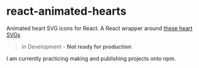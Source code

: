 # react-animated-hearts
Animated heart SVG icons for React. A React wrapper around [these heart SVGs](https://loading.io/icon/set/rzrwx3-heart-and%20love)
> In Development -
> **Not ready for production**

I am currently practicing making and publishing projects onto npm.
